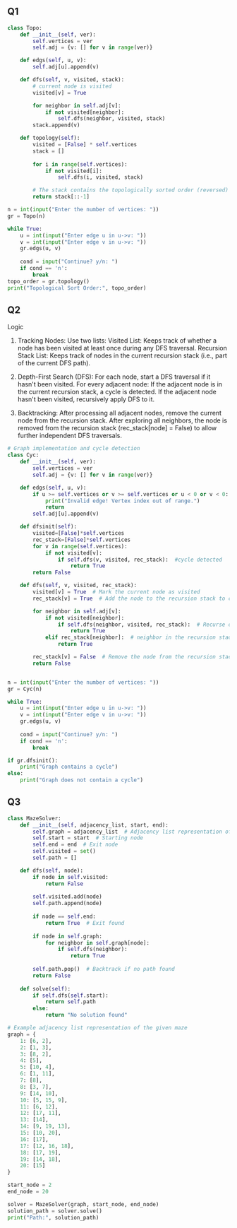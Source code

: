 ## Q1
```python
class Topo:
    def __init__(self, ver):
        self.vertices = ver
        self.adj = {v: [] for v in range(ver)}

    def edgs(self, u, v):
        self.adj[u].append(v)

    def dfs(self, v, visited, stack):
        # current node is visited
        visited[v] = True

        for neighbor in self.adj[v]:
            if not visited[neighbor]:
                self.dfs(neighbor, visited, stack)
        stack.append(v)

    def topology(self):
        visited = [False] * self.vertices
        stack = []
        
        for i in range(self.vertices):
            if not visited[i]:
                self.dfs(i, visited, stack)

        # The stack contains the topologically sorted order (reversed)
        return stack[::-1]

n = int(input("Enter the number of vertices: "))
gr = Topo(n)

while True:
    u = int(input("Enter edge u in u->v: "))
    v = int(input("Enter edge v in u->v: "))
    gr.edgs(u, v)
    
    cond = input("Continue? y/n: ")
    if cond == 'n':
        break
topo_order = gr.topology()
print("Topological Sort Order:", topo_order)
```

## Q2
Logic
1) Tracking Nodes:
Use two lists:
Visited List: Keeps track of whether a node has been visited at least once during any DFS traversal.
Recursion Stack List: Keeps track of nodes in the current recursion stack (i.e., part of the current DFS path).

2) Depth-First Search (DFS):
For each node, start a DFS traversal if it hasn't been visited.
For every adjacent node:
If the adjacent node is in the current recursion stack, a cycle is detected.
If the adjacent node hasn't been visited, recursively apply DFS to it.

3) Backtracking:
After processing all adjacent nodes, remove the current node from the recursion stack.
After exploring all neighbors, the node is removed from the recursion stack (rec_stack[node] = False) to allow further independent DFS traversals.
```python
# Graph implementation and cycle detection
class Cyc:
    def __init__(self, ver):
        self.vertices = ver
        self.adj = {v: [] for v in range(ver)}

    def edgs(self, u, v):
        if u >= self.vertices or v >= self.vertices or u < 0 or v < 0:
            print("Invalid edge! Vertex index out of range.")
            return
        self.adj[u].append(v)

    def dfsinit(self):
        visited=[False]*self.vertices
        rec_stack=[False]*self.vertices
        for v in range(self.vertices):
            if not visited[v]:  
                if self.dfs(v, visited, rec_stack):  #cycle detected
                    return True
        return False

    def dfs(self, v, visited, rec_stack):
        visited[v] = True  # Mark the current node as visited
        rec_stack[v] = True  # Add the node to the recursion stack to check for cycle

        for neighbor in self.adj[v]:
            if not visited[neighbor]:  
                if self.dfs(neighbor, visited, rec_stack):  # Recurse on the neighbor
                    return True
            elif rec_stack[neighbor]:  # neighbor in the recursion stack => cycle is detected
                return True

        rec_stack[v] = False  # Remove the node from the recursion stack
        return False


n = int(input("Enter the number of vertices: "))
gr = Cyc(n)

while True:
    u = int(input("Enter edge u in u->v: "))
    v = int(input("Enter edge v in u->v: "))
    gr.edgs(u, v)
    
    cond = input("Continue? y/n: ")
    if cond == 'n':
        break

if gr.dfsinit():
    print("Graph contains a cycle")
else:
    print("Graph does not contain a cycle")
```

## Q3

```python 
class MazeSolver:
    def __init__(self, adjacency_list, start, end):
        self.graph = adjacency_list  # Adjacency list representation of the maze
        self.start = start  # Starting node
        self.end = end  # Exit node
        self.visited = set()
        self.path = []

    def dfs(self, node):
        if node in self.visited:
            return False
        
        self.visited.add(node)
        self.path.append(node)
        
        if node == self.end:
            return True  # Exit found
        
        if node in self.graph:
            for neighbor in self.graph[node]:
                if self.dfs(neighbor):
                    return True
        
        self.path.pop()  # Backtrack if no path found
        return False
    
    def solve(self):
        if self.dfs(self.start):
            return self.path
        else:
            return "No solution found"

# Example adjacency list representation of the given maze
graph = {
    1: [6, 2],
    2: [1, 3],
    3: [8, 2],
    4: [5],
    5: [10, 4],
    6: [1, 11],
    7: [8],
    8: [3, 7],
    9: [14, 10],
    10: [5, 15, 9],
    11: [6, 12],
    12: [17, 11],
    13: [14],
    14: [9, 19, 13],
    15: [10, 20],
    16: [17],
    17: [12, 16, 18],
    18: [17, 19],
    19: [14, 18],
    20: [15]
}

start_node = 2
end_node = 20

solver = MazeSolver(graph, start_node, end_node)
solution_path = solver.solve()
print("Path:", solution_path)


```